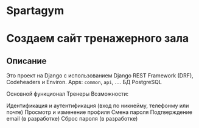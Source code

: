# Spartagym
# Создаем сайт тренажерного зала

## Описание
Это проект на Django с использованием Django REST Framework (DRF), Codeheaders и Environ. Apps: `common`, `api`, ....
БД PostgreSQL

Основной функционал
Тренеры
Возможности:

Идентификация и аутентификация (вход по никнейму, телефонму или почте)
Просмотр и изменение профиля
Смена пароля
Подтверждение email (в разработке)
Сброс пароля (в разработке)






